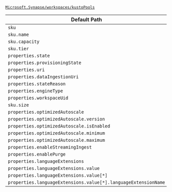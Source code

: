 [`Microsoft.Synapse/workspaces/kustoPools`](https://docs.microsoft.com/en-us/azure/templates/microsoft.synapse/workspaces/kustopools)

| Default Path | Alias |
|---|---|
| `sku` | `Microsoft.Synapse/workspaces/kustoPools/sku` |
| `sku.name` | `Microsoft.Synapse/workspaces/kustoPools/sku.name` |
| `sku.capacity` | `Microsoft.Synapse/workspaces/kustoPools/sku.capacity` |
| `sku.tier` | `Microsoft.Synapse/workspaces/kustoPools/sku.tier` |
| `properties.state` | `Microsoft.Synapse/workspaces/kustoPools/state` |
| `properties.provisioningState` | `Microsoft.Synapse/workspaces/kustoPools/provisioningState` |
| `properties.uri` | `Microsoft.Synapse/workspaces/kustoPools/uri` |
| `properties.dataIngestionUri` | `Microsoft.Synapse/workspaces/kustoPools/dataIngestionUri` |
| `properties.stateReason` | `Microsoft.Synapse/workspaces/kustoPools/stateReason` |
| `properties.engineType` | `Microsoft.Synapse/workspaces/kustoPools/engineType` |
| `properties.workspaceUid` | `Microsoft.Synapse/workspaces/kustoPools/workspaceUid` |
| `sku.size` | `Microsoft.Synapse/workspaces/kustoPools/sku.size` |
| `properties.optimizedAutoscale` | `Microsoft.Synapse/workspaces/kustoPools/optimizedAutoscale` |
| `properties.optimizedAutoscale.version` | `Microsoft.Synapse/workspaces/kustoPools/optimizedAutoscale.version` |
| `properties.optimizedAutoscale.isEnabled` | `Microsoft.Synapse/workspaces/kustoPools/optimizedAutoscale.isEnabled` |
| `properties.optimizedAutoscale.minimum` | `Microsoft.Synapse/workspaces/kustoPools/optimizedAutoscale.minimum` |
| `properties.optimizedAutoscale.maximum` | `Microsoft.Synapse/workspaces/kustoPools/optimizedAutoscale.maximum` |
| `properties.enableStreamingIngest` | `Microsoft.Synapse/workspaces/kustoPools/enableStreamingIngest` |
| `properties.enablePurge` | `Microsoft.Synapse/workspaces/kustoPools/enablePurge` |
| `properties.languageExtensions` | `Microsoft.Synapse/workspaces/kustoPools/languageExtensions` |
| `properties.languageExtensions.value` | `Microsoft.Synapse/workspaces/kustoPools/languageExtensions.value` |
| `properties.languageExtensions.value[*]` | `Microsoft.Synapse/workspaces/kustoPools/languageExtensions.value[*]` |
| `properties.languageExtensions.value[*].languageExtensionName` | `Microsoft.Synapse/workspaces/kustoPools/languageExtensions.value[*].languageExtensionName` |

